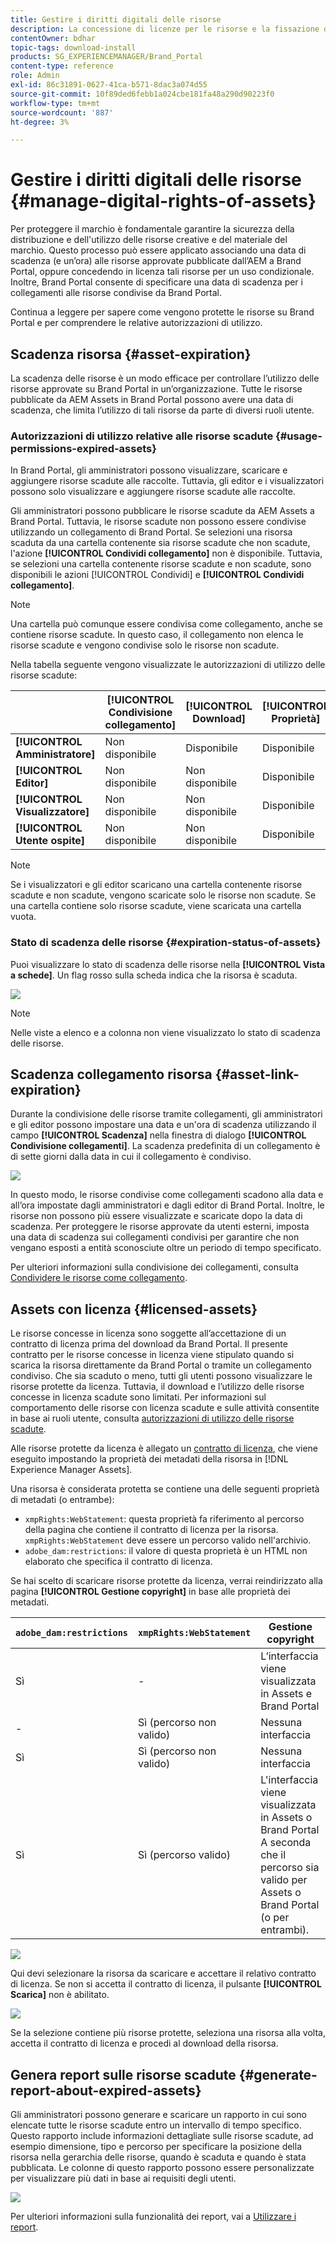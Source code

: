 ```yaml
---
title: Gestire i diritti digitali delle risorse
description: La concessione di licenze per le risorse e la fissazione della scadenza per le risorse e i collegamenti condivisi garantiscono l’utilizzo controllato di tali risorse e la loro salvaguardia.
contentOwner: bdhar
topic-tags: download-install
products: SG_EXPERIENCEMANAGER/Brand_Portal
content-type: reference
role: Admin
exl-id: 86c31891-0627-41ca-b571-8dac3a074d55
source-git-commit: 10f89ded6febb1a024cbe181fa48a290d90223f0
workflow-type: tm+mt
source-wordcount: '887'
ht-degree: 3%

---
```


# Gestire i diritti digitali delle risorse {#manage-digital-rights-of-assets}

Per proteggere il marchio è fondamentale garantire la sicurezza della distribuzione e dell&#39;utilizzo delle risorse creative e del materiale del marchio. Questo processo può essere applicato associando una data di scadenza (e un’ora) alle risorse approvate pubblicate dall’AEM a Brand Portal, oppure concedendo in licenza tali risorse per un uso condizionale. Inoltre, Brand Portal consente di specificare una data di scadenza per i collegamenti alle risorse condivise da Brand Portal.

Continua a leggere per sapere come vengono protette le risorse su Brand Portal e per comprendere le relative autorizzazioni di utilizzo.

## Scadenza risorsa {#asset-expiration}

La scadenza delle risorse è un modo efficace per controllare l’utilizzo delle risorse approvate su Brand Portal in un’organizzazione. Tutte le risorse pubblicate da AEM Assets in Brand Portal possono avere una data di scadenza, che limita l’utilizzo di tali risorse da parte di diversi ruoli utente.

### Autorizzazioni di utilizzo relative alle risorse scadute {#usage-permissions-expired-assets}

In Brand Portal, gli amministratori possono visualizzare, scaricare e aggiungere risorse scadute alle raccolte. Tuttavia, gli editor e i visualizzatori possono solo visualizzare e aggiungere risorse scadute alle raccolte.

Gli amministratori possono pubblicare le risorse scadute da AEM Assets a Brand Portal. Tuttavia, le risorse scadute non possono essere condivise utilizzando un collegamento di Brand Portal. Se selezioni una risorsa scaduta da una cartella contenente sia risorse scadute che non scadute, l&#39;azione **[!UICONTROL Condividi collegamento]** non è disponibile. Tuttavia, se selezioni una cartella contenente risorse scadute e non scadute, sono disponibili le azioni [!UICONTROL Condividi] e **[!UICONTROL Condividi collegamento]**.

>[!NOTE]
>
>Una cartella può comunque essere condivisa come collegamento, anche se contiene risorse scadute. In questo caso, il collegamento non elenca le risorse scadute e vengono condivise solo le risorse non scadute.

Nella tabella seguente vengono visualizzate le autorizzazioni di utilizzo delle risorse scadute:

|   | **[!UICONTROL Condivisione collegamento]** | **[!UICONTROL Download]** | **[!UICONTROL Proprietà]** | **[!UICONTROL Aggiungi alla raccolta]** | **[!UICONTROL Elimina]** |
|---|---|---|---|---|---|
| **[!UICONTROL Amministratore]** | Non disponibile | Disponibile | Disponibile | Disponibile | Disponibile |
| **[!UICONTROL Editor]** | Non disponibile | Non disponibile | Disponibile | Disponibile | Non disponibile |
| **[!UICONTROL Visualizzatore]** | Non disponibile | Non disponibile | Disponibile | Disponibile | Non disponibile |
| **[!UICONTROL Utente ospite]** | Non disponibile | Non disponibile | Disponibile | Disponibile | Non disponibile |

>[!NOTE]
>
>Se i visualizzatori e gli editor scaricano una cartella contenente risorse scadute e non scadute, vengono scaricate solo le risorse non scadute. Se una cartella contiene solo risorse scadute, viene scaricata una cartella vuota.

### Stato di scadenza delle risorse {#expiration-status-of-assets}

Puoi visualizzare lo stato di scadenza delle risorse nella **[!UICONTROL Vista a schede]**. Un flag rosso sulla scheda indica che la risorsa è scaduta.

![](assets/expired_assets_cardview.png)

>[!NOTE]
>
>Nelle viste a elenco e a colonna non viene visualizzato lo stato di scadenza delle risorse.

## Scadenza collegamento risorsa {#asset-link-expiration}

Durante la condivisione delle risorse tramite collegamenti, gli amministratori e gli editor possono impostare una data e un&#39;ora di scadenza utilizzando il campo **[!UICONTROL Scadenza]** nella finestra di dialogo **[!UICONTROL Condivisione collegamenti]**. La scadenza predefinita di un collegamento è di sette giorni dalla data in cui il collegamento è condiviso.

![](assets/asset-link-sharing.png)

In questo modo, le risorse condivise come collegamenti scadono alla data e all’ora impostate dagli amministratori e dagli editor di Brand Portal. Inoltre, le risorse non possono più essere visualizzate e scaricate dopo la data di scadenza. Per proteggere le risorse approvate da utenti esterni, imposta una data di scadenza sui collegamenti condivisi per garantire che non vengano esposti a entità sconosciute oltre un periodo di tempo specificato.

Per ulteriori informazioni sulla condivisione dei collegamenti, consulta [Condividere le risorse come collegamento](../using/brand-portal-link-share.md).

## Assets con licenza {#licensed-assets}

Le risorse concesse in licenza sono soggette all’accettazione di un contratto di licenza prima del download da Brand Portal. Il presente contratto per le risorse concesse in licenza viene stipulato quando si scarica la risorsa direttamente da Brand Portal o tramite un collegamento condiviso. Che sia scaduto o meno, tutti gli utenti possono visualizzare le risorse protette da licenza. Tuttavia, il download e l’utilizzo delle risorse concesse in licenza scadute sono limitati. Per informazioni sul comportamento delle risorse con licenza scadute e sulle attività consentite in base ai ruoli utente, consulta [autorizzazioni di utilizzo delle risorse scadute](../using/manage-digital-rights-of-assets.md#usage-permissions-expired-assets).

Alle risorse protette da licenza è allegato un [contratto di licenza](https://experienceleague.adobe.com/it/docs/experience-manager-65/content/assets/administer/drm), che viene eseguito impostando la proprietà dei metadati della risorsa in [!DNL Experience Manager Assets].

Una risorsa è considerata protetta se contiene una delle seguenti proprietà di metadati (o entrambe):

* `xmpRights:WebStatement`: questa proprietà fa riferimento al percorso della pagina che contiene il contratto di licenza per la risorsa. `xmpRights:WebStatement` deve essere un percorso valido nell&#39;archivio.
* `adobe_dam:restrictions`: il valore di questa proprietà è un HTML non elaborato che specifica il contratto di licenza.


Se hai scelto di scaricare risorse protette da licenza, verrai reindirizzato alla pagina **[!UICONTROL Gestione copyright]** in base alle proprietà dei metadati.

| `adobe_dam:restrictions` | `xmpRights:WebStatement` | Gestione copyright |
| --- | --- | --- |
| Sì | - | L’interfaccia viene visualizzata in Assets e Brand Portal |
| - | Sì (percorso non valido) | Nessuna interfaccia |
| Sì | Sì (percorso non valido) | Nessuna interfaccia |
| Sì | Sì (percorso valido) | L&#39;interfaccia viene visualizzata in Assets o Brand Portal</br>A seconda che il percorso sia valido per Assets o Brand Portal (o per entrambi). |

![](assets/asset-copyright-mgmt.png)

Qui devi selezionare la risorsa da scaricare e accettare il relativo contratto di licenza. Se non si accetta il contratto di licenza, il pulsante **[!UICONTROL Scarica]** non è abilitato.

![](assets/licensed-asset-download-2.png)

Se la selezione contiene più risorse protette, seleziona una risorsa alla volta, accetta il contratto di licenza e procedi al download della risorsa.

## Genera report sulle risorse scadute {#generate-report-about-expired-assets}

Gli amministratori possono generare e scaricare un rapporto in cui sono elencate tutte le risorse scadute entro un intervallo di tempo specifico. Questo rapporto include informazioni dettagliate sulle risorse scadute, ad esempio dimensione, tipo e percorso per specificare la posizione della risorsa nella gerarchia delle risorse, quando è scaduta e quando è stata pubblicata. Le colonne di questo rapporto possono essere personalizzate per visualizzare più dati in base ai requisiti degli utenti.

![](assets/assets-expired.png)

Per ulteriori informazioni sulla funzionalità dei report, vai a [Utilizzare i report](../using/brand-portal-reports.md#work-with-reports).
